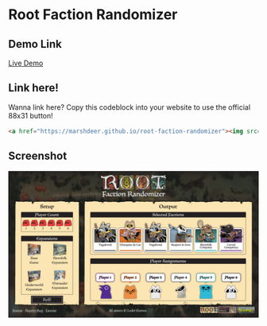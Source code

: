 # Root Faction Randomizer

## Demo Link
[Live Demo](https://MarshDeer.github.io/root-faction-randomizer)

## Link here!
Wanna link here? Copy this codeblock into your website to use the official 88x31 button!
```html
<a href="https://marshdeer.github.io/root-faction-randomizer"><img src="https://marshdeer.github.io/root-faction-randomizer/assets/88x31.gif"></a>
```

## Screenshot
<img src="scrot.png">
